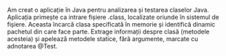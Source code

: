 Am creat o aplicație în Java pentru analizarea și testarea claselor Java. Aplicația primește ca intrare fișiere .class, localizate oriunde în sistemul de fișiere. Aceasta încarcă clasa specificată în memorie și identifică dinamic pachetul din care face parte. Extrage informații despre clasă (metodele acesteia) și apelează metodele statice, fără argumente, marcate cu adnotarea @Test.